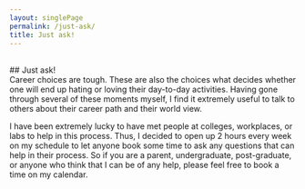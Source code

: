 ```yaml
---
layout: singlePage
permalink: /just-ask/
title: Just ask!
---
```

<br>
## Just ask!
<br>
Career choices are tough.
These are also the choices what decides whether one will end up hating or loving their day-to-day activities.
Having gone through several of these moments myself, I find it extremely useful to talk to others about their career path and their world view.

I have been extremely lucky to have met people at colleges, workplaces, or labs to help in this process.
Thus, I decided to open up 2 hours every week on my schedule to let anyone book some time to ask any questions that can help in their process.
So if you are a parent, undergraduate, post-graduate, or anyone who think that I can be of any help, please feel free to book a time on my calendar.

<!-- Calendly inline widget begin -->
<div class="calendly-inline-widget" data-url="https://calendly.com/pgartes?hide_landing_page_details=0&hide_gdpr_banner=0" style="min-width:320px;height:630px;"></div>
<script type="text/javascript" src="https://assets.calendly.com/assets/external/widget.js"></script>
<!-- Calendly inline widget end -->
